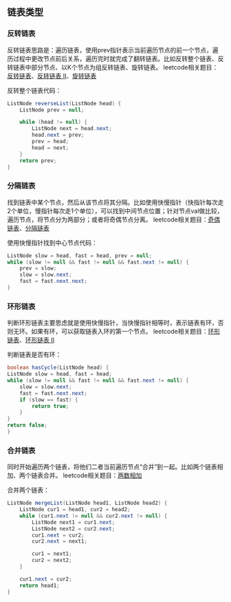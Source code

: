 ## 链表类型

### 反转链表
反转链表思路是：遍历链表，使用prev指针表示当前遍历节点的前一个节点，遍历过程中更改节点前后关系，遍历完时就完成了翻转链表。比如反转整个链表、反转链表中部分节点、以K个节点为组反转链表、旋转链表。
leetcode相关题目：[反转链表](https://leetcode-cn.com/problems/reverse-linked-list/)、[反转链表 II](https://leetcode-cn.com/problems/reverse-linked-list-ii/)、[旋转链表](https://leetcode-cn.com/problems/rotate-list/)

反转整个链表代码：
```java
ListNode reverseList(ListNode head) {
    ListNode prev = null;

    while (head != null) {
        ListNode next = head.next;
        head.next = prev;
        prev = head;
        head = next;
    }
    return prev;
}
```

### 分隔链表
找到链表中某个节点，然后从该节点将其分隔。比如使用快慢指针（快指针每次走2个单位，慢指针每次走1个单位），可以找到中间节点位置；针对节点val做比较，遍历节点，将节点分为两部分；或者将奇偶节点分离。
leetcode相关题目：[奇偶链表](https://leetcode-cn.com/problems/odd-even-linked-list/)、[分隔链表](https://leetcode-cn.com/problems/partition-list/)

使用快慢指针找到中心节点代码：
```java
ListNode slow = head, fast = head, prev = null;
while (slow != null && fast != null && fast.next != null) {
    prev = slow;
    slow = slow.next;
    fast = fast.next.next;
}
```

### 环形链表
判断环形链表主要思虑就是使用快慢指针，当快慢指针相等时，表示链表有环，否则无环。如果有环，可以获取链表入环的第一个节点。
leetcode相关题目：[环形链表](https://leetcode-cn.com/problems/linked-list-cycle/)、[环形链表 II](https://leetcode-cn.com/problems/linked-list-cycle-ii/)

判断链表是否有环：
```java
boolean hasCycle(ListNode head) {
ListNode slow = head, fast = head;
while (slow != null && fast != null && fast.next != null) {
    slow = slow.next;
    fast = fast.next.next;
    if (slow == fast) {
        return true;
    }
}
return false;
}
```

### 合并链表
同时开始遍历两个链表，将他们二者当前遍历节点“合并”到一起。比如两个链表相加、两个链表合并。
leetcode相关题目：[两数相加](https://leetcode-cn.com/problems/add-two-numbers/)

合并两个链表：
```java
ListNode mergeList(ListNode head1, ListNode head2) {
    ListNode cur1 = head1, cur2 = head2;
    while (cur1.next != null && cur2.next != null) {
        ListNode next1 = cur1.next;
        ListNode next2 = cur2.next;
        cur1.next = cur2;
        cur2.next = next1;

        cur1 = next1;
        cur2 = next2;
    }

    cur1.next = cur2;
    return head1;
}
```